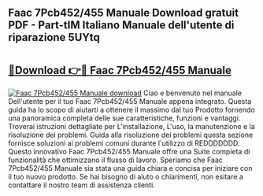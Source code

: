 ## Faac 7Pcb452/455 Manuale Download gratuit PDF - Part-tIM Italiano Manuale dell'utente di riparazione 5UYtq

# <h2><a href="http://dfdd9p.blite.top/?on=Faac+7Pcb452%2f455+Manuale">🔗Download 👉🔴 Faac 7Pcb452/455 Manuale</a></h2>

[![Faac 7Pcb452/455 Manuale download](https://i.imgur.com/lujVjoI.png)](http://dfdd9p.blite.top/?on=Faac+7Pcb452%2f455+Manuale)
Ciao e benvenuto nel manuale Dell'utente per il tuo Faac 7Pcb452/455 Manuale appena integrato. Questa guida ha lo scopo di aiutarti a ottenere il massimo dal tuo Prodotto fornendo una panoramica completa delle sue caratteristiche, funzioni e vantaggi. Troverai istruzioni dettagliate per L'installazione, L'uso, la manutenzione e la risoluzione dei problemi. Guida alla risoluzione dei problemi questa sezione fornisce soluzioni ai problemi comuni durante l'utilizzo di REDDDDDDD. Questo innovativo Faac 7Pcb452/455 Manuale offre una Suite completa di funzionalità che ottimizzano il flusso di lavoro. Speriamo che Faac 7Pcb452/455 Manuale sia stata una guida chiara e concisa per iniziare con il tuo nuovo prodotto. Se hai bisogno di aiuto o chiarimenti, non esitare a contattare il nostro team di assistenza clienti.
